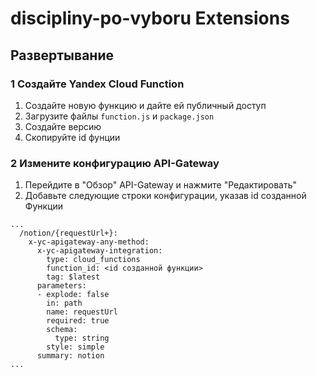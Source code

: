 # discipliny-po-vyboru Extensions

## Развертывание

### **1** Создайте Yandex Cloud Function
1. Создайте новую функцию и дайте ей публичный доступ 
2. Загрузите файлы ```function.js``` и ```package.json```
3. Создайте версию
4. Скопируйте id фунции

### **2** Измените конфигурацию API-Gateway
1. Перейдите в "Обзор" API-Gateway и нажмите "Редактировать"
2. Добавьте следующие строки конфигурации, указав id созданной Функции
```
...
  /notion/{requestUrl+}:
    x-yc-apigateway-any-method:
      x-yc-apigateway-integration:
        type: cloud_functions
        function_id: <id созданной функции>
        tag: $latest
      parameters:
      - explode: false
        in: path
        name: requestUrl
        required: true
        schema:
          type: string
        style: simple
      summary: notion
...
```

